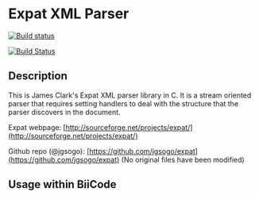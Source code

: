 # Expat XML Parser

[![Build status](https://ci.appveyor.com/api/projects/status/ffbti3kc3w3ky07u?svg=true)](https://ci.appveyor.com/project/jgsogo/expat)

[![Build Status](https://webapi.biicode.com/v1/badges/jgsogo/jgsogo/expat/master)](https://www.biicode.com/jgsogo/expat)

## Description

This is James Clark's Expat XML parser library in C. It is a stream oriented parser that requires setting handlers to deal with the structure that the parser discovers in the document.

Expat webpage: [http://sourceforge.net/projects/expat/](http://sourceforge.net/projects/expat/)

Github repo (@jgsogo): [https://github.com/jgsogo/expat](https://github.com/jgsogo/expat) (No original files have been modified)


## Usage within BiiCode




